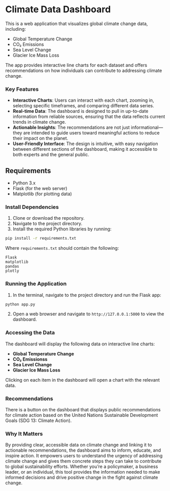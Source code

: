 # Climate Data Dashboard

This is a web application that visualizes global climate change data, including:

- Global Temperature Change
- CO₂ Emissions
- Sea Level Change
- Glacier Ice Mass Loss

The app provides interactive line charts for each dataset and offers recommendations on how individuals can contribute to addressing climate change.

### Key Features

- **Interactive Charts**: Users can interact with each chart, zooming in, selecting specific timeframes, and comparing different data series.
- **Real-time Data**: The dashboard is designed to pull in up-to-date information from reliable sources, ensuring that the data reflects current trends in climate change.
- **Actionable Insights**: The recommendations are not just informational—they are intended to guide users toward meaningful actions to reduce their impact on the planet.
- **User-Friendly Interface**: The design is intuitive, with easy navigation between different sections of the dashboard, making it accessible to both experts and the general public.

## Requirements

- Python 3.x
- Flask (for the web server)
- Matplotlib (for plotting data)

### Install Dependencies

1. Clone or download the repository.
2. Navigate to the project directory.
3. Install the required Python libraries by running:

```bash
pip install -r requirements.txt
```

Where `requirements.txt` should contain the following:

```
Flask
matplotlib
pandas
plotly
```

### Running the Application

1. In the terminal, navigate to the project directory and run the Flask app:

```bash
python app.py
```

2. Open a web browser and navigate to `http://127.0.0.1:5000` to view the dashboard.


### Accessing the Data

The dashboard will display the following data on interactive line charts:

- **Global Temperature Change**
- **CO₂ Emissionss**
- **Sea Level Change**
- **Glacier Ice Mass Loss**

Clicking on each item in the dashboard will open a chart with the relevant data.

### Recommendations

There is a button on the dashboard that displays public recommendations for climate action based on the United Nations Sustainable Development Goals (SDG 13: Climate Action).

### Why It Matters

By providing clear, accessible data on climate change and linking it to actionable recommendations, the dashboard aims to inform, educate, and inspire action. It empowers users to understand the urgency of addressing climate change and gives them concrete steps they can take to contribute to global sustainability efforts. Whether you’re a policymaker, a business leader, or an individual, this tool provides the information needed to make informed decisions and drive positive change in the fight against climate change.

